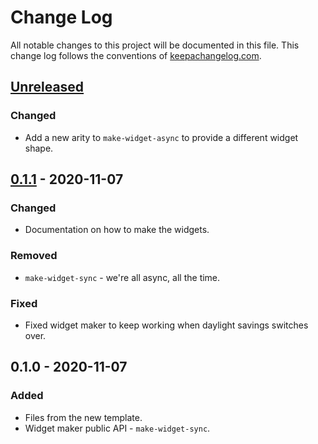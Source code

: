 # Change Log
All notable changes to this project will be documented in this file. This change log follows the conventions of [keepachangelog.com](http://keepachangelog.com/).

## [Unreleased]
### Changed
- Add a new arity to `make-widget-async` to provide a different widget shape.

## [0.1.1] - 2020-11-07
### Changed
- Documentation on how to make the widgets.

### Removed
- `make-widget-sync` - we're all async, all the time.

### Fixed
- Fixed widget maker to keep working when daylight savings switches over.

## 0.1.0 - 2020-11-07
### Added
- Files from the new template.
- Widget maker public API - `make-widget-sync`.

[Unreleased]: https://github.com/your-name/genbuildings/compare/0.1.1...HEAD
[0.1.1]: https://github.com/your-name/genbuildings/compare/0.1.0...0.1.1
